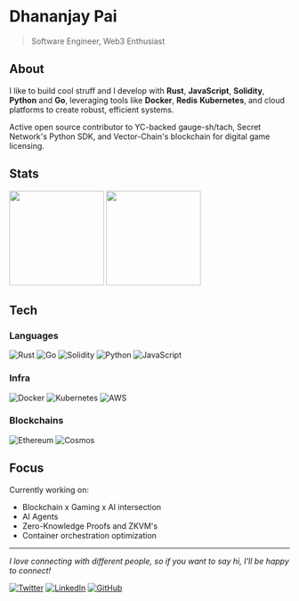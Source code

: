# Dhananjay Pai

> Software Engineer, Web3 Enthusiast

## About

I like to build cool struff and I develop with **Rust**, **JavaScript**, **Solidity**, **Python** and **Go**, leveraging tools like **Docker**, **Redis**
**Kubernetes**, and cloud platforms to create robust, efficient systems.

Active open source contributor to YC-backed gauge-sh/tach, Secret Network's Python SDK, and Vector-Chain's blockchain for digital game licensing.

## Stats

<p align="left">
  <img height="170em" src="https://github-readme-stats.vercel.app/api?username=dhananjaypai08&show_icons=true&theme=github_dark&hide_border=true&bg_color=0D1117"/>
  <img height="170em" src="https://github-readme-stats.vercel.app/api/top-langs/?username=dhananjaypai08&layout=compact&theme=github_dark&hide_border=true&bg_color=0D1117&hide=html,css,typescript"/>
</p>

## Tech
### Languages

![Rust](https://img.shields.io/badge/Rust-000000?style=flat-square&logo=rust&logoColor=white)
![Go](https://img.shields.io/badge/Go-00ADD8?style=flat-square&logo=go&logoColor=white)
![Solidity](https://img.shields.io/badge/Solidity-363636?style=flat-square&logo=solidity&logoColor=white)
![Python](https://img.shields.io/badge/Python-3776AB?style=flat-square&logo=python&logoColor=white)
![JavaScript](https://img.shields.io/badge/JavaScript-F7DF1E?style=flat-square&logo=javascript&logoColor=black)

### Infra

![Docker](https://img.shields.io/badge/Docker-2CA5E0?style=flat-square&logo=docker&logoColor=white)
![Kubernetes](https://img.shields.io/badge/Kubernetes-326CE5?style=flat-square&logo=kubernetes&logoColor=white)
![AWS](https://img.shields.io/badge/AWS-FF9900?style=flat-square&logo=amazonaws&logoColor=white)

### Blockchains
![Ethereum](https://img.shields.io/badge/Ethereum-3C3C3D?style=flat-square&logo=ethereum&logoColor=white)
![Cosmos](https://img.shields.io/badge/Cosmos-1A1F36?style=flat-square&logo=cosmos&logoColor=white)

## Focus

Currently working on:
- Blockchain x Gaming x AI intersection
- AI Agents
- Zero-Knowledge Proofs and ZKVM's
- Container orchestration optimization

---

*I love connecting with different people, so if you want to say hi, I'll be happy to connect!*

[![Twitter](https://img.shields.io/badge/Twitter-1DA1F2?style=flat-square&logo=x&logoColor=white)](https://x.com/dhananj10181396)
[![LinkedIn](https://img.shields.io/badge/LinkedIn-0077B5?style=flat-square&logo=linkedin&logoColor=white)](https://linkedin.com/in/dhananjaypai08)
[![GitHub](https://img.shields.io/badge/GitHub-100000?style=flat-square&logo=github&logoColor=white)](https://github.com/dhananjaypai08)
